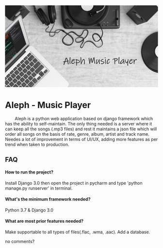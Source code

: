 
![Poster](/static/image/readme.jpg)

# Aleph - Music Player

&emsp;&emsp; Aleph is a python web application based on django framework which has the ability to self-maintain. The only thing needed is a server where it can keep all the songs (.mp3 files) and rest it maintains a json file which will order all songs on the basis of rate, genre, album, artist and track name. Needes a lot of improvement in terms of UI/UX, adding more features as per trend when taken to production.<br /> 

## FAQ

#### How to run the project?
Install Django 3.0 then open the project in pycharm and type 'python manage.py runserver' in terminal.

#### What's the minimum framework needed?
Python 3.7 & Django 3.0

#### What are most prior features needed?
Make supportable to all types of files(.flac, .wma, .aac).
Add a database.

no comments?
